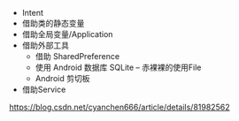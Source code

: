 - Intent 
- 借助类的静态变量 
- 借助全局变量/Application 
- 借助外部工具
    * 借助 SharedPreference
    * 使用 Android 数据库 SQLite – 赤裸裸的使用File
    * Android 剪切板
- 借助Service

https://blog.csdn.net/cyanchen666/article/details/81982562